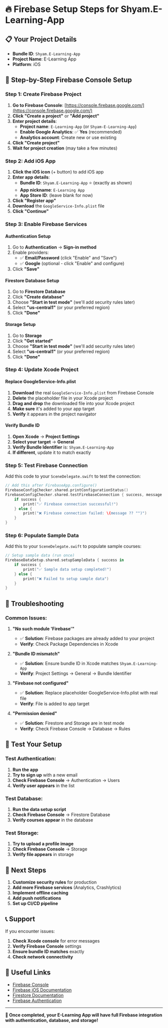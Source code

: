 # 🔥 Firebase Setup Steps for Shyam.E-Learning-App

## 📋 **Your Project Details**
- **Bundle ID**: `Shyam.E-Learning-App`
- **Project Name**: E-Learning App
- **Platform**: iOS

## 🚀 **Step-by-Step Firebase Console Setup**

### **Step 1: Create Firebase Project**

1. **Go to Firebase Console**: [https://console.firebase.google.com/](https://console.firebase.google.com/)
2. **Click "Create a project"** or **"Add project"**
3. **Enter project details**:
   - **Project name**: `E-Learning-App` (or `Shyam-E-Learning-App`)
   - **Enable Google Analytics**: ✅ **Yes** (recommended)
   - **Analytics account**: Create new or use existing
4. **Click "Create project"**
5. **Wait for project creation** (may take a few minutes)

### **Step 2: Add iOS App**

1. **Click the iOS icon** (+ button) to add iOS app
2. **Enter app details**:
   - **Bundle ID**: `Shyam.E-Learning-App` ⭐ (exactly as shown)
   - **App nickname**: `E-Learning App`
   - **App Store ID**: (leave blank for now)
3. **Click "Register app"**
4. **Download** the `GoogleService-Info.plist` file
5. **Click "Continue"**

### **Step 3: Enable Firebase Services**

#### **Authentication Setup**
1. Go to **Authentication** → **Sign-in method**
2. Enable providers:
   - ✅ **Email/Password** (click "Enable" and "Save")
   - ✅ **Google** (optional - click "Enable" and configure)
3. Click **"Save"**

#### **Firestore Database Setup**
1. Go to **Firestore Database**
2. Click **"Create database"**
3. Choose **"Start in test mode"** (we'll add security rules later)
4. Select **"us-central1"** (or your preferred region)
5. Click **"Done"**

#### **Storage Setup**
1. Go to **Storage**
2. Click **"Get started"**
3. Choose **"Start in test mode"** (we'll add security rules later)
4. Select **"us-central1"** (or your preferred region)
5. Click **"Done"**

### **Step 4: Update Xcode Project**

#### **Replace GoogleService-Info.plist**
1. **Download** the real `GoogleService-Info.plist` from Firebase Console
2. **Delete** the placeholder file in your Xcode project
3. **Drag and drop** the downloaded file into your Xcode project
4. **Make sure** it's added to your app target
5. **Verify** it appears in the project navigator

#### **Verify Bundle ID**
1. **Open Xcode** → **Project Settings**
2. **Select your target** → **General**
3. **Verify Bundle Identifier** is: `Shyam.E-Learning-App`
4. **If different**, update it to match exactly

### **Step 5: Test Firebase Connection**

Add this code to your `SceneDelegate.swift` to test the connection:

```swift
// Add this after FirebaseApp.configure()
FirebaseConfigChecker.shared.printConfigurationStatus()
FirebaseConfigChecker.shared.testFirebaseConnection { success, message in
    if success {
        print("✅ Firebase connection successful!")
    } else {
        print("❌ Firebase connection failed: \(message ?? "")")
    }
}
```

### **Step 6: Populate Sample Data**

Add this to your `SceneDelegate.swift` to populate sample courses:

```swift
// Setup sample data (run once)
FirebaseDataSetup.shared.setupSampleData { success in
    if success {
        print("✅ Sample data setup completed!")
    } else {
        print("❌ Failed to setup sample data")
    }
}
```

## 🔧 **Troubleshooting**

### **Common Issues:**

1. **"No such module 'Firebase'"**
   - ✅ **Solution**: Firebase packages are already added to your project
   - **Verify**: Check Package Dependencies in Xcode

2. **"Bundle ID mismatch"**
   - ✅ **Solution**: Ensure bundle ID in Xcode matches `Shyam.E-Learning-App`
   - **Verify**: Project Settings → General → Bundle Identifier

3. **"Firebase not configured"**
   - ✅ **Solution**: Replace placeholder GoogleService-Info.plist with real file
   - **Verify**: File is added to app target

4. **"Permission denied"**
   - ✅ **Solution**: Firestore and Storage are in test mode
   - **Verify**: Check Firebase Console → Database → Rules

## 📱 **Test Your Setup**

### **Test Authentication:**
1. **Run the app**
2. **Try to sign up** with a new email
3. **Check Firebase Console** → Authentication → Users
4. **Verify user appears** in the list

### **Test Database:**
1. **Run the data setup script**
2. **Check Firebase Console** → Firestore Database
3. **Verify courses appear** in the database

### **Test Storage:**
1. **Try to upload a profile image**
2. **Check Firebase Console** → Storage
3. **Verify file appears** in storage

## 🎯 **Next Steps**

1. **Customize security rules** for production
2. **Add more Firebase services** (Analytics, Crashlytics)
3. **Implement offline caching**
4. **Add push notifications**
5. **Set up CI/CD pipeline**

## 📞 **Support**

If you encounter issues:
1. **Check Xcode console** for error messages
2. **Verify Firebase Console** settings
3. **Ensure bundle ID matches** exactly
4. **Check network connectivity**

## 🔗 **Useful Links**

- [Firebase Console](https://console.firebase.google.com/)
- [Firebase iOS Documentation](https://firebase.google.com/docs/ios/setup)
- [Firestore Documentation](https://firebase.google.com/docs/firestore)
- [Firebase Authentication](https://firebase.google.com/docs/auth)

---

**🎉 Once completed, your E-Learning App will have full Firebase integration with authentication, database, and storage!** 